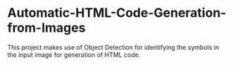 # Automatic-HTML-Code-Generation-from-Images
This project makes use of Object Detection for identifying the symbols in the input image for generation of HTML code.
